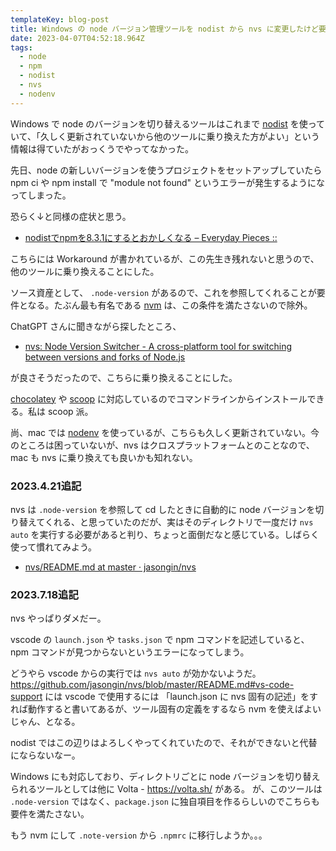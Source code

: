 ```yaml
---
templateKey: blog-post
title: Windows の node バージョン管理ツールを nodist から nvs に変更したけど要件を満たさなかった
date: 2023-04-07T04:52:18.964Z
tags:
  - node
  - npm
  - nodist
  - nvs
  - nodenv
---
```


Windows で node のバージョンを切り替えるツールはこれまで [nodist](https://github.com/nullivex/nodist) を使っていて、「久しく更新されていないから他のツールに乗り換えた方がよい」という情報は得ていたがおっくうでやってなかった。

先日、node の新しいバージョンを使うプロジェクトをセットアップしていたら npm ci や npm install で "module not found" というエラーが発生するようになってしまった。

恐らく↓と同様の症状と思う。

- [nodistでnpmを8.3.1にするとおかしくなる – Everyday Pieces ::](http://katwat.s1005.xrea.com/wp/9548)

こちらには Workaround が書かれているが、この先生き残れないと思うので、他のツールに乗り換えることにした。

ソース資産として、 ``.node-version`` があるので、これを参照してくれることが要件となる。たぶん最も有名である [nvm](https://github.com/nvm-sh/nvm) は、この条件を満たさないので除外。

ChatGPT さんに聞きながら探したところ、

- [nvs: Node Version Switcher - A cross-platform tool for switching between versions and forks of Node.js](https://github.com/jasongin/nvs)

が良さそうだったので、こちらに乗り換えることにした。

[chocolatey](https://community.chocolatey.org/packages/nvs) や [scoop](https://bjansen.github.io/scoop-apps/main/nvs/) に対応しているのでコマンドラインからインストールできる。私は scoop 派。


尚、mac では [nodenv](https://github.com/nodenv/nodenv) を使っているが、こちらも久しく更新されていない。今のところは困っていないが、nvs はクロスプラットフォームとのことなので、mac も nvs に乗り換えても良いかも知れない。

### 2023.4.21追記

nvs は ``.node-version`` を参照して cd したときに自動的に node バージョンを切り替えてくれる、と思っていたのだが、実はそのディレクトリで一度だけ ``nvs auto`` を実行する必要があると判り、ちょっと面倒だなと感じている。しばらく使って慣れてみよう。

- [nvs/README.md at master · jasongin/nvs](https://github.com/jasongin/nvs/blob/master/README.md#automatic-switching-per-directory)


### 2023.7.18追記

nvs やっぱりダメだー。

vscode の ``launch.json`` や ``tasks.json`` で npm コマンドを記述していると、npm コマンドが見つからないというエラーになってしまう。

どうやら vscode からの実行では  ``nvs auto`` が効かないようだ。
https://github.com/jasongin/nvs/blob/master/README.md#vs-code-support には vscode で使用するには 「launch.json に nvs 固有の記述」をすれば動作すると書いてあるが、ツール固有の定義をするなら nvm を使えばよいじゃん、となる。

nodist ではこの辺りはよろしくやってくれていたので、それができないと代替にならないなー。

Windows にも対応しており、ディレクトリごとに node バージョンを切り替えられるツールとしては他に Volta - https://volta.sh/ がある。
が、このツールは ``.node-version`` ではなく、``package.json`` に独自項目を作るらしいのでこちらも要件を満たさない。

もう nvm にして ``.note-version`` から ``.npmrc`` に移行しようか。。。